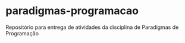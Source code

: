 # paradigmas-programacao

Repositório para entrega de atividades da disciplina de Paradigmas de Programação
